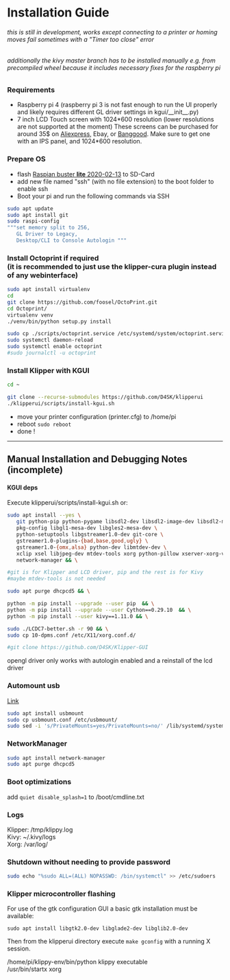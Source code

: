 Installation Guide
==================

###### this is still in development, works except connecting to a printer or homing moves fail sometimes with a "Timer too close" error
###### additionally the kivy master branch has to be installed manually e.g. from precompiled wheel because it includes necessary fixes for the raspberry pi

### Requirements
* Raspberry pi 4 (raspberry pi 3 is not fast enough to run the UI properly and likely requires different GL driver settings  in kgui/\_\_init\_\_.py)
* 7 inch LCD Touch screen with 1024\*600 resolution (lower resolutions are not supported at the moment)
These screens can be purchased for around 35$ on [Aliexpress](https://de.aliexpress.com/item/4000375954941.html?spm=a2g0x.12010612.8148356.46.7c802eb8VaLawi), Ebay, or [Banggood](https://www.banggood.com/de/7-Inch-Full-View-LCD-IPS-Touch-Screen-1024+600-800+480-HD-HDMI-Display-Monitor-for-Raspberry-Pi-p-1633584.html?rmmds=search&ID=514816&cur_warehouse=CN). Make sure to get one with an IPS panel, and 1024\*600 resolution.

### Prepare OS

- flash [Raspian buster **lite** 2020-02-13](https://www.raspberrypi.org/downloads/raspbian) to SD-Card
- add new file named "ssh" (with no file extension) to the boot folder to enable ssh
- Boot your pi and run the following commands via SSH

```bash
sudo apt update
sudo apt install git
sudo raspi-config
"""set memory split to 256,
   GL Driver to Legacy, 
   Desktop/CLI to Console Autologin """ 
```

### Install Octoprint if required <br> (it is recommended to just use the klipper-cura plugin instead of any webinterface)
```bash
sudo apt install virtualenv  
cd
git clone https://github.com/foosel/OctoPrint.git
cd Octoprint/
virtualenv venv  
./venv/bin/python setup.py install

sudo cp ./scripts/octoprint.service /etc/systemd/system/octoprint.service
sudo systemctl daemon-reload
sudo systemctl enable octoprint
#sudo journalctl -u octoprint
```

### Install Klipper with KGUI

```bash
cd ~

git clone --recurse-submodules https://github.com/D4SK/klipperui
./klipperui/scripts/install-kgui.sh
```

- move your printer configuration (printer.cfg) to /home/pi  
- reboot ``` sudo reboot  ```
- done !

---
  
  
  
## Manual Installation and Debugging Notes (incomplete)
#### KGUI deps

Execute klipperui/scripts/install-kgui.sh or:

```bash
sudo apt install --yes \ 
   git python-pip python-pygame libsdl2-dev libsdl2-image-dev libsdl2-mixer-dev libsdl2-ttf-dev \
   pkg-config libgl1-mesa-dev libgles2-mesa-dev \
   python-setuptools libgstreamer1.0-dev git-core \
   gstreamer1.0-plugins-{bad,base,good,ugly} \
   gstreamer1.0-{omx,alsa} python-dev libmtdev-dev \
   xclip xsel libjpeg-dev mtdev-tools xorg python-pillow xserver-xorg-video-fbturbo \
   network-manager && \

#git is for Klipper and LCD driver, pip and the rest is for Kivy 
#maybe mtdev-tools is not needed  

sudo apt purge dhcpcd5 && \

python -m pip install --upgrade --user pip  && \
python -m pip install --upgrade --user Cython==0.29.10  && \
python -m pip install --user kivy==1.11.0 && \

sudo ./LCDC7-better.sh -r 90 && \
sudo cp 10-dpms.conf /etc/X11/xorg.conf.d/

#git clone https://github.com/D4SK/Klipper-GUI
```

opengl driver only works with autologin enabled and a reinstall of the lcd driver  

### Automount usb

[Link](https://raspberrypi.stackexchange.com/questions/66169/auto-mount-usb-stick-on-plug-in-without-uuid)  

```bash
sudo apt install usbmount
sudo cp usbmount.conf /etc/usbmount/
sudo sed -i 's/PrivateMounts=yes/PrivateMounts=no/' /lib/systemd/system/systemd-udevd.service
```

### NetworkManager

```bash
sudo apt install network-manager  
sudo apt purge dhcpcd5  
```

### Boot optimizations

add `quiet disable_splash=1` to /boot/cmdline.txt  

### Logs

Klipper: /tmp/klippy.log  
Kivy:  ~/.kivy/logs  
Xorg: /var/log/  


### Shutdown without needing to provide password

```bash
sudo echo "%sudo ALL=(ALL) NOPASSWD: /bin/systemctl" >> /etc/sudoers
```

### Klipper microcontroller flashing

For use of the gtk configuration GUI a basic gtk installation must be available:

`sudo apt install libgtk2.0-dev libglade2-dev libglib2.0-dev`

Then from the klipperui directory execute
`make gconfig`
with a running X session.

/home/pi/klippy-env/bin/python      klippy executable  
/usr/bin/startx                     xorg
